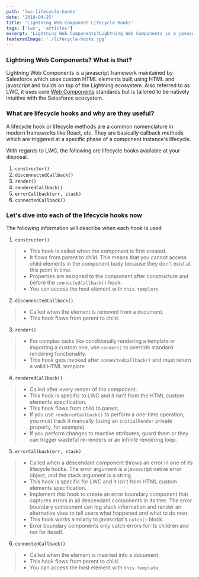 ```yaml
---
path: 'lwc-lifecycle-hooks'
date: '2019-04-25'
title: 'Lightning Web Component Lifecycle Hooks'
tags: ['lwc', 'articles']
excerpt: 'Lightning Web Components?Lightning Web Components is a javascript framework maintained by Salesforce which uses custom HTML elements built using HTML and ...'
featuredImage: './lifecycle-hooks.jpg'
---
```

### Lightning Web Components? What is that?
Lightning Web Components is a javascript framework maintained by Salesforce which uses custom HTML elements built using HTML and javascript and builds on top of the Lightning ecosystem. Also referred to as LWC, it uses core [Web Components](https://github.com/w3c/webcomponents/) standards but is tailored to be natively intuitive with the Salesforce ecosystem.

### What are lifecycle hooks and why are they useful?
A lifecycle hook or lifecycle methods are a common nomenclature in modern frameworks like React, etc. They are basically callback methods which are triggered at a specific phase of a component instance's lifecycle. 

With regards to LWC, the following are lifecycle hooks available at your disposal.

1. `constructor()`
2. `disconnectedCallback()`
3. `render()`
4. `renderedCallback()`
5. `errorCallback(err, stack)`
6. `connectedCallback()`

### Let's dive into each of the lifecycle hooks now
The following information will describe when each hook is used
1. `constructor()`
> * This hook is called when the component is first created. 
> * It flows from parent to child. This means that you cannot access child elements in the component body because they don't exist at this point in time.
> * Properties are assigned to the component after constructure and before the `connectedCallback()` hook.
> * You can access the host element with `this.template`.

2. `disconnectedCallback()`
> * Called when the element is removed from a document.
> * This hook flows from parent to child.

3. `render()`
> * For complex tasks like conditionally rendering a template or importing a custom one, use `render()` to override standard rendering functionality.
> * This hook gets invoked after `connectedCallback()` and must return a valid HTML template.

4. `renderedCallback()`
> * Called after every render of the component.
> * This hook is specific to LWC and it isn't from the HTML custom elements specification.
> * This hook flows from child to parent.
> * If you use `renderedCallback()` to perform a one-time operation, you must track it manually (using an `initialRender` private property, for example).
> * If you perform changes to reactive attributes, guard them or they can trigger wasteful re-renders or an infinite rendering loop.

5. `errorCallback(err, stack)`
> * Called when a descendant component throws an error in one of its lifecycle hooks. The error argument is a javascript native error object, and the stack argument is a string.
> * This hook is specific for LWC and it isn't from HTML custom elements specification.
> * Implement this hook to create an error boundary component that captures errors in all descendant components in its tree. The error boundary component can log stack information and render an alternative view to tell users what happened and what to do next.
> * This hook works similarly to javascript's `catch()` block.
> * Error boundary components only catch errors for its children and not for iteself.

6. `connectedCallback()`
> * Called when the element is inserted into a document.
> * This hook flows from parent to child.
> * You can access the host element with `this.template`.


